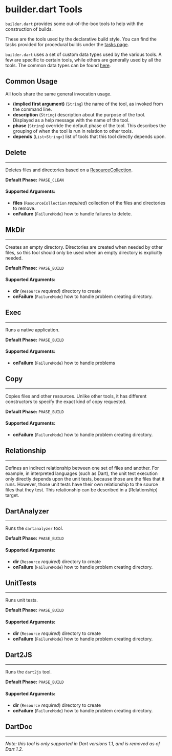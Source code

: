 builder.dart Tools
==================

`builder.dart` provides some out-of-the-box tools to help with the construction
of builds.

These are the tools used by the declarative build style.  You can find the tasks
provided for procedural builds under the [tasks page](tasks.md).

`builder.dart` uses a set of custom data types used by the various tools.  A few
are specific to certain tools, while others are generally used by all the
tools.  The common data types can be found [here](datatypes.md).




Common Usage
------------

All tools share the same general invocation usage.

 * **(implied first argument)** (`String`) the name of the tool, as invoked
    from the command line.
 * **description** (`String`) description about the purpose of the tool.
    Displayed as a help message with the name of the tool.
 * **phase** (`String`) override the default phase of the tool.  This describes
    the grouping of when the tool is run in relation to other tools.
 * **depends** (`List<String>`) list of tools that this tool directly depends
    upon.


## Delete
- - -

Deletes files and directories based on a [ResourceCollection](datatypes.md).

**Default Phase:** `PHASE_CLEAN`

#### Supported Arguments:

 * **files** (`ResourceCollection` *required*) collection of the files and
        directories to remove.
 * **onFailure** (`FailureMode`) how to handle failures to delete.


## MkDir
- - -

Creates an empty directory.  Directories are created when needed by other files,
so this tool should only be used when an empty directory is explicitly needed.

**Default Phase:** `PHASE_BUILD`

#### Supported Arguments:

 * **dir** (`Resource` *required*) directory to create
 * **onFailure** (`FailureMode`) how to handle problem creating
        directory.


## Exec
- - -

Runs a native application.

**Default Phase:** `PHASE_BUILD`

#### Supported Arguments:

 * **onFailure** (`FailureMode`) how to handle problems



## Copy
- - -

Copies files and other resources.  Unlike other tools, it has different
constructors to specify the exact kind of copy requested.

**Default Phase:** `PHASE_BUILD`

#### Supported Arguments:

 * **onFailure** (`FailureMode`) how to handle problem creating
        directory.



## Relationship
- - -

Defines an indirect relationship between one set of files and another.  For
example, in interpreted languages (such as Dart), the unit test execution only
directly depends upon the unit tests, because those are the files that it runs.
However, those unit tests have their own relationship to the source files that
they test.  This relationship can be described in a [Relationship] target.


## DartAnalyzer
- - -

Runs the `dartanalyzer` tool.

**Default Phase:** `PHASE_BUILD`

#### Supported Arguments:

 * **dir** (`Resource` *required*) directory to create
 * **onFailure** (`FailureMode`) how to handle problem creating
        directory.



## UnitTests
- - -

Runs unit tests.

**Default Phase:** `PHASE_BUILD`

#### Supported Arguments:

 * **dir** (`Resource` *required*) directory to create
 * **onFailure** (`FailureMode`) how to handle problem creating
        directory.



## Dart2JS
- - -

Runs the `dart2js` tool.

**Default Phase:** `PHASE_BUILD`

#### Supported Arguments:

 * **dir** (`Resource` *required*) directory to create
 * **onFailure** (`FailureMode`) how to handle problem creating
        directory.


## DartDoc
- - -

_Note: this tool is only supported in Dart versions 1.1, and is removed as of Dart 1.2._
